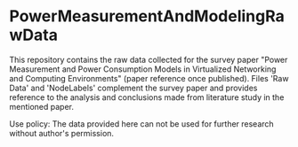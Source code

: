 # PowerMeasurementAndModelingRawData

This repository contains the raw data collected for the survey paper "Power Measurement and Power Consumption Models in Virtualized Networking and Computing Environments" (paper reference once published). Files 'Raw Data' and 'NodeLabels' complement the survey paper and provides reference to the analysis and conclusions made from literature study in the mentioned paper. 

Use policy:
The data provided here can not be used for further research without author's permission.
